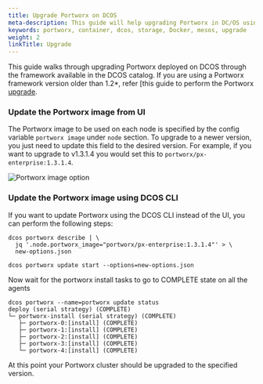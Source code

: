 ```yaml
---
title: Upgrade Portworx on DCOS
meta-description: This guide will help upgrading Portworx in DC/OS using the Portworx framework
keywords: portworx, container, dcos, storage, Docker, mesos, upgrade
weight: 2
linkTitle: Upgrade
---
```


This guide walks through upgrading Portworx deployed on DCOS through the framework available in the DCOS
catalog. If you are using a Portworx framework version older than 1.2*, refer [this guide to perform the
Portworx [upgrade](/install-with-other/dcos/operate-and-maintain/upgrade).

### Update the Portworx image from UI

The Portworx image to be used on each node is specified by the config variable `portworx image` under `node` section.
To upgrade to a newer version, you just need to update this field to the desired version. For example, if you want
to upgrade to v1.3.1.4 you would set this to `portworx/px-enterprise:1.3.1.4`.

![Portworx image option](/img/dcos-px-image-option2.png)

### Update the Portworx image using DCOS CLI

If you want to update Portworx using the DCOS CLI instead of the UI, you can perform the following steps:

```text
dcos portworx describe | \
  jq '.node.portworx_image="portworx/px-enterprise:1.3.1.4"' > \
  new-options.json

dcos portworx update start --options=new-options.json
```

Now wait for the portworx install tasks to go to COMPLETE state on all the agents
```text
dcos portworx --name=portworx update status
deploy (serial strategy) (COMPLETE)
└─ portworx-install (serial strategy) (COMPLETE)
   ├─ portworx-0:[install] (COMPLETE)
   ├─ portworx-1:[install] (COMPLETE)
   ├─ portworx-2:[install] (COMPLETE)
   ├─ portworx-3:[install] (COMPLETE)
   └─ portworx-4:[install] (COMPLETE)
```
At this point your Portworx cluster should be upgraded to the specified version.
